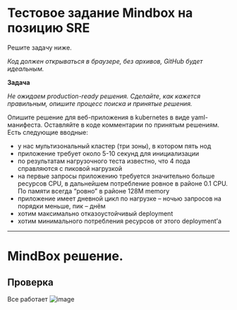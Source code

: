 # Тестовое задание Mindbox на позицию SRE

Решите задачу ниже. 

*Код должен открываться в браузере, без архивов, GitHub будет идеальным.*

**Задача**

*Не ожидаем production-ready решения. Сделайте, как кажется правильным, опишите процесс поиска и принятые решения.*

Опишите решение для веб-приложения в kubernetes в виде yaml-манифеста. Оставляйте в коде комментарии по принятым решениям. Есть следующие вводные:

- у нас мультизональный кластер (три зоны), в котором пять нод
- приложение требует около 5-10 секунд для инициализации
- по результатам нагрузочного теста известно, что 4 пода справляются с пиковой нагрузкой
- на первые запросы приложению требуется значительно больше ресурсов CPU, в дальнейшем потребление ровное в районе 0.1 CPU. По памяти всегда “ровно” в районе 128M memory
- приложение имеет дневной цикл по нагрузке – ночью запросов на порядки меньше, пик – днём
- хотим максимально отказоустойчивый deployment
- хотим минимального потребления ресурсов от этого deployment’а

***



# MindBox решение.

## Проверка
Все работает
![image](https://github.com/VladimirSemchishin/DevOps_Practice/assets/84544412/16c6aaca-376b-43e5-8a9d-2c602b39bf30)

